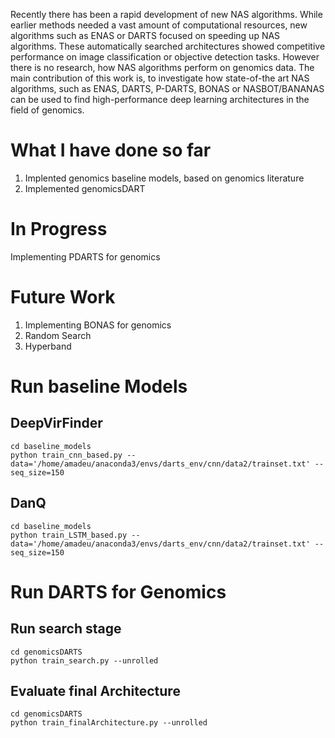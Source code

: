 Recently there has been a rapid development of new NAS algorithms. While earlier methods needed a vast amount of computational resources, new algorithms such as ENAS or DARTS focused on speeding up NAS algorithms. 
These automatically searched architectures showed competitive performance on image classification or objective detection tasks. However there is no research, how NAS algorithms perform on genomics data. The main contribution of this work is, to investigate how state-of-the art NAS algorithms, such as ENAS, DARTS, P-DARTS, BONAS or NASBOT/BANANAS can be used to find high-performance deep learning architectures in the field of genomics.

# What I have done so far
1. Implented genomics baseline models, based on genomics literature
2. Implemented genomicsDART

# In Progress
Implementing PDARTS for genomics

# Future Work
1. Implementing BONAS for genomics
2. Random Search
3. Hyperband


# Run baseline Models

## DeepVirFinder
```
cd baseline_models
python train_cnn_based.py --data='/home/amadeu/anaconda3/envs/darts_env/cnn/data2/trainset.txt' --seq_size=150
```
## DanQ
```
cd baseline_models
python train_LSTM_based.py --data='/home/amadeu/anaconda3/envs/darts_env/cnn/data2/trainset.txt' --seq_size=150
```

# Run DARTS for Genomics
## Run search stage
```
cd genomicsDARTS
python train_search.py --unrolled
```

## Evaluate final Architecture

```
cd genomicsDARTS
python train_finalArchitecture.py --unrolled
```
